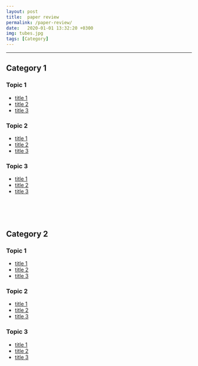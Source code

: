 ```yaml
---
layout: post
title:  paper review
permalink: /paper-review/
date:   2020-01-01 13:32:20 +0300
img: tubes.jpg
tags: [Category]
---
```


---

## Category 1
### Topic 1

- <a href="https://userdoa.github.io/">title 1</a>
- <a href="https://userdoa.github.io/">title 2</a>
- <a href="https://userdoa.github.io/">title 3</a>

### Topic 2

- <a href="https://userdoa.github.io/">title 1</a>
- <a href="https://userdoa.github.io/">title 2</a>
- <a href="https://userdoa.github.io/">title 3</a>

### Topic 3

- <a href="https://userdoa.github.io/">title 1</a>
- <a href="https://userdoa.github.io/">title 2</a>
- <a href="https://userdoa.github.io/">title 3</a>

<br><br><br>

## Category 2
### Topic 1

- <a href="https://userdoa.github.io/">title 1</a>
- <a href="https://userdoa.github.io/">title 2</a>
- <a href="https://userdoa.github.io/">title 3</a>

### Topic 2

- <a href="https://userdoa.github.io/">title 1</a>
- <a href="https://userdoa.github.io/">title 2</a>
- <a href="https://userdoa.github.io/">title 3</a>

### Topic 3

- <a href="https://userdoa.github.io/">title 1</a>
- <a href="https://userdoa.github.io/">title 2</a>
- <a href="https://userdoa.github.io/">title 3</a>

<br><br><br>


